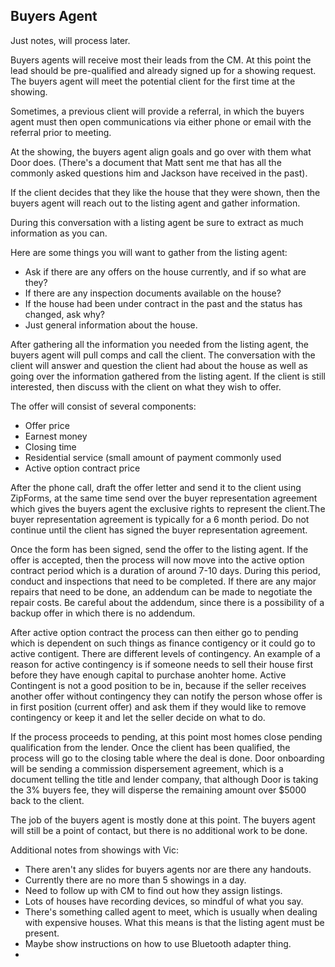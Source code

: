 ## Buyers Agent

Just notes, will process later.

Buyers agents will receive most their leads from the CM. At this point the lead should be pre-qualified and already signed up for a showing request. The buyers agent will meet the potential client for the first time at the showing.

Sometimes, a previous client will provide a referral, in which the buyers agent must then open communications via either phone or email with the referral prior to meeting.

At the showing, the buyers agent align goals and go over with them what Door does. \(There's a document that Matt sent me that has all the commonly asked questions him and Jackson have received in the past\).

If the client decides that they like the house that they were shown, then the buyers agent will reach out to the listing agent and gather information.

During this conversation with a listing agent be sure to extract as much information as you can.

Here are some things you will want to gather from the listing agent:

* Ask if there are any offers on the house currently, and if so what are they?
* If there are any inspection documents available on the house?
* If the house had been under contract in the past and the status has changed, ask why?
* Just general information about the house.

After gathering all the information you needed from the listing agent, the buyers agent will pull comps and call the client. The conversation with the client will answer and question the client had about the house as well as going over the information gathered from the listing agent. If the client is still interested, then discuss with the client on what they wish to offer.

The offer will consist of several components:

* Offer price
* Earnest money
* Closing time
* Residential service \(small amount of payment commonly used 
* Active option contract price

After the phone call, draft the offer letter and send it to the client using ZipForms, at the same time send over the buyer representation agreement which gives the buyers agent the exclusive rights to represent the client.The buyer representation agreement is typically for a 6 month period. Do not continue until the client has signed the buyer representation agreement.

Once the form has been signed, send the offer to the listing agent. If the offer is accepted, then the process will now move into the active option contract period which is a duration of around 7-10 days. During this period, conduct and inspections that need to be completed. If there are any major repairs that need to be done, an addendum can be made to negotiate the repair costs. Be careful about the addendum, since there is a possibility of a backup offer in which there is no addendum.

After active option contract the process can then either go to pending which is dependent on such things as finance contigency or it could go to active contigent. There are different levels of contingency. An example of a reason for active contingency is if someone needs to sell their house first before they have enough capital to purchase anohter home. Active Contingent is not a good position to be in, because if the seller receives another offer without contingency they can notify the person whose offer is in first position \(current offer\) and ask them if they would like to remove contingency or keep it and let the seller decide on what to do.

If the process proceeds to pending, at this point most homes close pending qualification from the lender. Once the client has been qualified, the process will go to the closing table where the deal is done. Door onboarding will be sending a commission dispersement agreement, which is a document telling the title and lender company, that although Door is taking the 3% buyers fee, they will disperse the remaining amount over $5000 back to the client.

The job of the buyers agent is mostly done at this point. The buyers agent will still be a point of contact, but there is no additional work to be done.

Additional notes from showings with Vic:

* There aren't any slides for buyers agents nor are there any handouts.
* Currently there are no more than 5 showings in a day.
* Need to follow up with CM to find out how they assign listings. 
* Lots of houses have recording devices, so mindful of what you say.
* There's something called agent to meet, which is usually when dealing with expensive houses. What this means is that the listing agent must be present. 
* Maybe show instructions on how to use Bluetooth adapter thing.
* 


